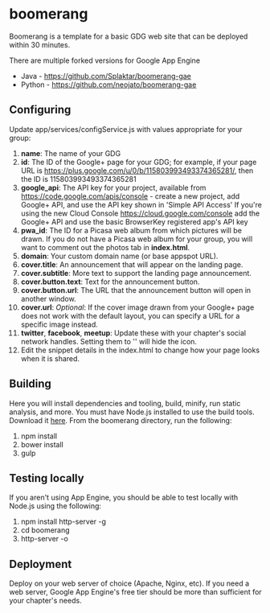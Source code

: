boomerang
=========
Boomerang is a template for a basic GDG web site that can be deployed within 30 minutes.

There are multiple forked versions for Google App Engine
* Java - https://github.com/Splaktar/boomerang-gae
* Python - https://github.com/neojato/boomerang-gae

Configuring
---------------
Update app/services/configService.js with values appropriate for your group:

1. **name**: The name of your GDG
2. **id**: The ID of the Google+ page for your GDG; for example, if your page
   URL is https://plus.google.com/u/0/b/115803993493374365281/, then the ID
   is 115803993493374365281
3. **google_api**: The API key for your project, available from
   https://code.google.com/apis/console - create a new project, add Google+ API,
   and use the API key shown in 'Simple API Access'
   If you're using the new Cloud Console https://cloud.google.com/console
   add the Google+ API and use the basic BrowserKey registered app's API key
4. **pwa_id**: The ID for a Picasa web album from which pictures will be
   drawn. If you do not have a Picasa web album for your group, you will want
   to comment out the photos tab in **index.html**.
5. **domain**: Your custom domain name (or base appspot URL).
6. **cover.title**: An announcement that will appear on the landing page.
7. **cover.subtitle**: More text to support the landing page announcement.
8. **cover.button.text**: Text for the announcement button.
9. **cover.button.url**: The URL that the announcement button will open in another window.
10. **cover.url**: _Optional_: If the cover image drawn from your Google+ page
   does not work with the default layout, you can specify a URL for a specific
   image instead.
11. **twitter**, **facebook**, **meetup**: Update these with your chapter's social network handles. Setting them to '' will hide the icon.
12. Edit the snippet details in the index.html to change how your page looks when it is shared.

Building
---------------
Here you will install dependencies and tooling, build, minify, run static analysis, and more.
You must have Node.js installed to use the build tools. Download it [here](http://nodejs.org/download/).
From the boomerang directory, run the following:

1. npm install
2. bower install
3. gulp

Testing locally
---------------
If you aren't using App Engine, you should be able to test locally with Node.js using the following:

1. npm install http-server -g
2. cd boomerang
3. http-server -o

Deployment
---------------
Deploy on your web server of choice (Apache, Nginx, etc).
If you need a web server, Google App Engine's free tier should be more than sufficient for your chapter's needs.